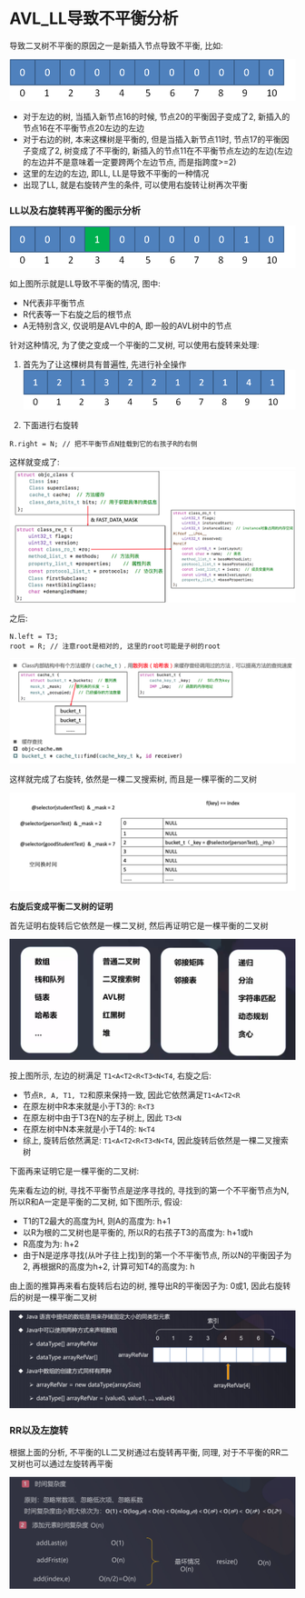 # AVL_LL导致不平衡分析

导致二叉树不平衡的原因之一是新插入节点导致不平衡, 比如:

![](./images/19.png)

- 对于左边的树, 当插入新节点16的时候, 节点20的平衡因子变成了2, 新插入的节点16在不平衡节点20左边的左边
- 对于右边的树, 本来这棵树是平衡的, 但是当插入新节点11时, 节点17的平衡因子变成了2, 树变成了不平衡的, 新插入的节点11在不平衡节点左边的左边(左边的左边并不是意味着一定要跨两个左边节点, 而是指跨度>=2)
- 这里的左边的左边, 即LL, LL是导致不平衡的一种情况
- 出现了LL, 就是右旋转产生的条件, 可以使用右旋转让树再次平衡

### LL以及右旋转再平衡的图示分析

![](./images/20.png)

如上图所示就是LL导致不平衡的情况, 图中:
- N代表非平衡节点
- R代表等一下右旋之后的根节点
- A无特别含义, 仅说明是AVL中的A, 即一般的AVL树中的节点

针对这种情况, 为了使之变成一个平衡的二叉树, 可以使用右旋转来处理:  

1. 首先为了让这棵树具有普遍性, 先进行补全操作
![](./images/21.png) 

2. 下面进行右旋转   
```
R.right = N; // 把不平衡节点N挂载到它的右孩子R的右侧
```
这样就变成了:  
![](./images/22.png)   

之后: 
```
N.left = T3;
root = R; // 注意root是相对的, 这里的root可能是子树的root
``` 

![](./images/23.png)  

这样就完成了右旋转, 依然是一棵二叉搜索树, 而且是一棵平衡的二叉树

![](./images/24.png)  

**右旋后变成平衡二叉树的证明**  

首先证明右旋转后它依然是一棵二叉树, 然后再证明它是一棵平衡的二叉树

![](./images/25.png)  

按上图所示, 左边的树满足 `T1<A<T2<R<T3<N<T4`, 右旋之后:  
- 节点`R, A, T1, T2`和原来保持一致, 因此它依然满足`T1<A<T2<R`
- 在原左树中R本来就是小于T3的: `R<T3`
- 在原左树中由于T3在N的左子树上, 因此 `T3<N`
- 在原左树中N本来就是小于T4的: `N<T4`
- 综上, 旋转后依然满足: `T1<A<T2<R<T3<N<T4`, 因此旋转后依然是一棵二叉搜索树  

下面再来证明它是一棵平衡的二叉树:  

先来看左边的树, 寻找不平衡节点是逆序寻找的, 寻找到的第一个不平衡节点为N, 所以R和A一定是平衡的二叉树, 如下图所示, 假设:  
- T1的T2最大的高度为H, 则A的高度为: h+1
- 以R为根的二叉树也是平衡的, 所以R的右孩子T3的高度为: h+1或h
- R高度为为: h+2
- 由于N是逆序寻找(从叶子往上找)到的第一个不平衡节点, 所以N的平衡因子为2, 再根据R的高度为h+2, 计算可知T4的高度为: h

由上面的推算再来看右旋转后右边的树, 推导出R的平衡因子为: 0或1, 因此右旋转后的树是一棵平衡二叉树

![](./images/26.png)  

### RR以及左旋转

根据上面的分析, 不平衡的LL二叉树通过右旋转再平衡, 同理, 对于不平衡的RR二叉树也可以通过左旋转再平衡

![](./images/27.png)  


